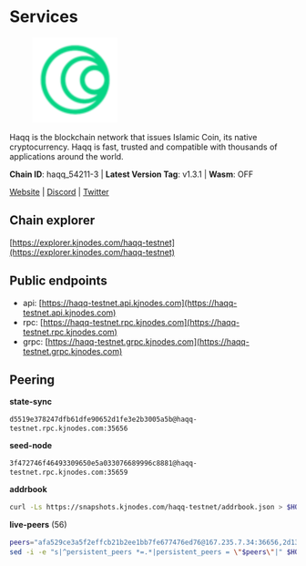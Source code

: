 # Services

<figure><img src="https://raw.githubusercontent.com/kj89/cosmos-images/main/logos/haqq.png" width="150" alt=""><figcaption></figcaption></figure>

Haqq is the blockchain network that issues Islamic Coin,  its native cryptocurrency. Haqq is fast, trusted and  compatible with thousands of applications around the world.

**Chain ID**: haqq_54211-3 | **Latest Version Tag**: v1.3.1 | **Wasm**: OFF

[Website](https://islamiccoin.net) | [Discord](https://discord.gg/hU9MHG5kZq) | [Twitter](https://twitter.com/Islamic_Coin)




## Chain explorer
[https://explorer.kjnodes.com/haqq-testnet](https://explorer.kjnodes.com/haqq-testnet)

## Public endpoints

* api: [https://haqq-testnet.api.kjnodes.com](https://haqq-testnet.api.kjnodes.com)
* rpc: [https://haqq-testnet.rpc.kjnodes.com](https://haqq-testnet.rpc.kjnodes.com)
* grpc: [https://haqq-testnet.grpc.kjnodes.com](https://haqq-testnet.grpc.kjnodes.com)

## Peering

**state-sync**

```text
d5519e378247dfb61dfe90652d1fe3e2b3005a5b@haqq-testnet.rpc.kjnodes.com:35656
```

**seed-node**

```text
3f472746f46493309650e5a033076689996c8881@haqq-testnet.rpc.kjnodes.com:35659
```

**addrbook**
```bash
curl -Ls https://snapshots.kjnodes.com/haqq-testnet/addrbook.json > $HOME/.haqqd/config/addrbook.json
```

**live-peers** (56)
```bash
peers="afa529ce3a5f2effcb21b2ee1bb7fe677476ed76@167.235.7.34:36656,2d13d679b64e1a574904a140f72815644ec71131@65.21.133.125:30656,1fefb6b75431482502e125a290deba1e7e539d4e@135.181.148.11:26656,f50b6abb555c0d420834860d9a8f499801bb3ae8@135.181.62.222:26656,230d299006a432b0f44534ca8a19c8c876c0ccb3@85.10.193.246:26656,ed145a35b436878c1f1c10634bd18600f3696e17@95.217.181.142:26656,56158e0f2acf850114e82644afceb565a73b08cc@185.144.99.95:26656,d5519e378247dfb61dfe90652d1fe3e2b3005a5b@65.109.68.190:35656,04e76400e2ad0063e18a2174adad69853a13e8bc@149.102.133.20:35656,6771e65c1b30cc514faf5943320fdda480fe9124@95.216.39.183:26656,24e894d4d8a18276acf6051cccf369a1ce69842d@65.108.151.105:26656,90b1d14fc7393c6b6452ecf8b3cdd078a445a238@65.109.112.178:29656,4034efbff7c82e1a2d3908fefd2512552dea63f5@65.109.38.208:26651,3df5a68b919177179c6dcb0b9c9354fd6bbba1c8@65.109.92.240:20116,927a323649e7dd8d4c75da6e5edaee439652b46f@65.109.92.241:20116,a884387139109784cad9193652b82ef20a85d713@38.242.159.148:26656,32a8eec046b95e8646ff0810b4596dc7083a0beb@65.108.145.131:26656,073a2d6ef69f04b563e160a0e33eab84ae093aa9@154.26.157.233:35656,23ff658b56fbb8bc73372973a34733ff5d79b435@142.132.202.50:11604,78e3ef8adf819b479acc13a2f92ab5c0fa350aeb@66.45.231.30:11464,6b0115c6b866544b201342b1d63374451bdc8d4e@31.134.187.134:35656,7f2828e3910a4b165a65e5bfb2465c1e809bad3b@65.108.48.182:26656,f54d4de6d4ae81ec8a2315b54247872b315f198d@65.109.57.9:26656,1a68f19b58e0c4e99c907a3c43923641a1595c88@149.102.133.29:35656,052ddf74b73cc771d5565710c72dd1e5a0cb6b22@3.65.97.159:26656,f1b1df46afd4c9d4f66051437078c0b85bc6b67b@65.108.206.118:61056,b72f2156db8c87e679dc853730746ff40038120c@213.239.215.77:26656,3506acd0fb1f726028b0c8790b5faf18671fb3ce@85.10.198.169:16656,f57fae1bdea281392b563a58978a2d8c0a37725f@95.217.233.234:26656,077d5d9169efb4b070ce7895d680a9d2148d522c@195.201.195.40:36656,48a2a7762a579d25bca95b0a3548b714238dd60b@213.239.216.252:20656,16f40215d018c7d657fef0bb5ce2950251d525d2@148.251.51.144:36656,59af99085c961a6a5c8dc4bc8b3abffda16ddccb@135.181.38.62:26656,acba49be707c31a831a3bca9d9d9f7defcc0bd21@142.132.148.174:26656,a6150d39e4725d28a56f41ebf3c6d457c54bd2f1@34.138.250.4:26656,5a223d77d01319a8c7f648eddfc8549cafcd8ca5@34.147.118.211:26656,29731457774b61da8186b9c764e8f7c1e2465e3e@142.93.36.176:26656,cf5d60d0cdbdeb68caf1993a7422f942d37b56a7@194.163.142.120:35656,cf0fd9aeb45059adbfa9eb99352dd67b85b86072@65.109.106.91:21656,6c880870d399f8cce1bf189533a17ccb9b0ce623@52.57.72.228:26656,5c11c697aaf2dabf96e3eb7e7e621c200bd309ee@65.21.225.58:26656,0629018cef2e53288757381ffdc0b84cbb5931cc@95.216.1.249:26656,93ae3fa625f55b98225b870e4fd4052ad8a97b97@109.123.252.231:26656,97fbe24743895fe58ee7fb6a60a3c7826494f446@65.109.58.237:26656,f6acd5b058566e59743a35880170c29acaf7a65e@94.130.207.215:35656,fb3fcbc1dc08d5dd6e0001515d3c35274f443b7e@149.102.145.45:35656,0f56d6cd1eae6fd5de684bcc6ee63622e17436af@149.102.149.117:35656,b1c07038b5b9b96d6fb35e4bb417af7ed238e733@95.217.35.186:26656,90b40d2b773090b82aa7788c2d1937e4fd6d2dc0@65.108.231.124:19656,d7ac44bf8f8d760c3df1a8695145021f35feb985@34.88.220.124:26656,46d146f78218ca4c00606254a1e059ef0c42e294@154.26.157.226:35656,b87827b470b0fa37e6ff5d10703ffbe4b35dec46@149.102.133.3:35656,d8d8378108d4963ecdbb50e2f1712bc6f785f52c@154.26.157.227:35656,3f5110515b76596e05a447fd50e4727eaad00124@188.34.201.77:26656,c9cd5d439bbe7430b0beeae98ba61b17430e0bc8@154.26.157.229:35656,19aaf81833c26c7e29286ccafae6a01244846d53@116.202.227.117:35656"
sed -i -e "s|^persistent_peers *=.*|persistent_peers = \"$peers\"|" $HOME/.haqqd/config/config.toml
```
